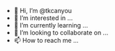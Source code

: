 - 👋 Hi, I’m @tkcanyou
- 👀 I’m interested in ...
- 🌱 I’m currently learning ...
- 💞️ I’m looking to collaborate on ...
- 📫 How to reach me ...

<!---
tkcanyou/tkcanyou is a ✨ special ✨ repository because its `README.md` (this file) appears on your GitHub profile.
You can click the Preview link to take a look at your changes.
--->
